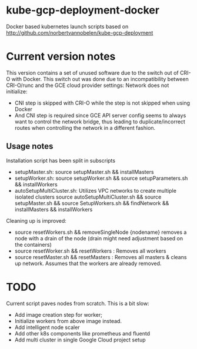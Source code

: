# kube-gcp-deployment-docker

Docker based kubernetes launch scripts based on http://github.com/norbertvannobelen/kube-gcp-deployment

# Current version notes

This version contains a set of unused software due to the switch out of CRI-O with Docker. This switch out was done due to an incompatibility between CRI-O/runc and the GCE cloud provider settings: Network does not initialize:
- CNI step is skipped with CRI-O while the step is not skipped when using Docker
- And CNI step is required since GCE API server config seems to always want to control the network bridge, thus leading to duplicate/incorrect routes when controlling the network in a different fashion.

## Usage notes

Installation script has been split in subscripts
- setupMaster.sh: source setupMaster.sh && installMasters
- setupWorker.sh: source setupWorker.sh && source setupParameters.sh && installWorkers
- autoSetupMultiCluster.sh: Utilizes VPC networks to create multiple isolated clusters
    source autoSetupMultiCluster.sh && source setupMaster.sh && source SetupWorkers.sh && findNetwork && installMasters && installWorkers

Cleaning up is improved:
- source resetWorkers.sh && removeSingleNode {nodename} 
   removes a node with a drain of the node (drain might need adjustment based on the containers)
- source resetWorker.sh && resetWorkers : Removes all workers
- source resetMaster.sh && resetMasters : Removes all masters & cleans up network. Assumes that the workers are already removed.



# TODO

Current script paves nodes from scratch. This is a bit slow:
- Add image creation step for worker;
- Initialize workers from above image instead.
- Add intelligent node scaler
- Add other k8s components like prometheus and fluentd
- Add multi cluster in single Google Cloud project setup
